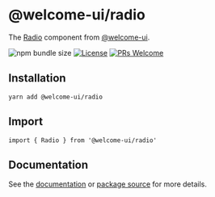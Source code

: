 # @welcome-ui/radio

The [Radio](http://welcome-ui.com/fields/radio) component from [@welcome-ui](http://welcome-ui.com).

![npm bundle size](https://img.shields.io/bundlephobia/minzip/@welcome-ui/radio) [![License](https://img.shields.io/npm/l/welcome-ui.svg)](https://github.com/WTTJ/welcome-ui/blob/master/LICENSE) [![PRs Welcome](https://img.shields.io/badge/PRs-welcome-mediumspringgreen.svg)](ttps://github.com/WTTJ/welcome-ui/blob/master/CONTRIBUTING.md)

## Installation

    yarn add @welcome-ui/radio

## Import

    import { Radio } from '@welcome-ui/radio'

## Documentation

See the [documentation](http://welcome-ui.com/fields/radio) or [package source](https://github.com/WTTJ/welcome-ui/tree/master/packages/Radio) for more details.
